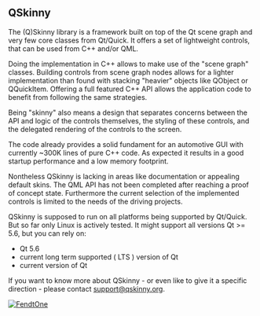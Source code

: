 QSkinny
-------

The (Q)Skinny library is a framework built on top of the Qt scene graph
and very few core classes from Qt/Quick. It offers a set of lightweight controls,
that can be used from C++ and/or QML.

Doing the implementation in C++ allows to make use of the "scene graph"
classes. Building controls from scene graph nodes allows for a lighter implementation
than found with stacking "heavier" objects like QObject or QQuickItem.
Offering a full featured C++ API allows the application code to benefit
from following the same strategies.

Being "skinny" also means a design that separates concerns between
the API and logic of the controls themselves, the styling of these controls,
and the delegated rendering of the controls to the screen.

The code already provides a solid fundament for an automotive GUI with
currently ~300K lines of pure C++ code. As expected it results
in a good startup performance and a low memory footprint.

Nontheless QSkinny is lacking in areas like documentation or appealing
default skins. The QML API has not been completed after reaching a
proof of concept state. Furthermore the current selection of the implemented
controls is limited to the needs of the driving projects.

QSkinny is supposed to run on all platforms being supported by Qt/Quick.
But so far only Linux is actively tested. 
It might support all versions Qt >= 5.6, but you can rely on:

- Qt 5.6
- current long term supported ( LTS ) version of Qt
- current version of Qt

If you want to know more about QSkinny - or even like to give it a specific
direction - please contact support@qskinny.org.

[![FendtOne](https://github.com/uwerat/qskinny/blob/master/doc/FendtOne.jpg)](https://www.fendt.com/int/fendt-700-vario-12894.html)
